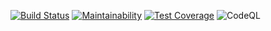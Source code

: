 [![Build Status](https://travis-ci.com/dig-its/dig-its.svg?branch=master)](https://travis-ci.com/dig-its/dig-its)
[![Maintainability](https://api.codeclimate.com/v1/badges/539128766f14dda7c277/maintainability)](https://codeclimate.com/github/dig-its/dig-its/maintainability)
[![Test Coverage](https://api.codeclimate.com/v1/badges/539128766f14dda7c277/test_coverage)](https://codeclimate.com/github/dig-its/dig-its/test_coverage)
![CodeQL](https://github.com/dig-its/dig-its/workflows/CodeQL/badge.svg)
